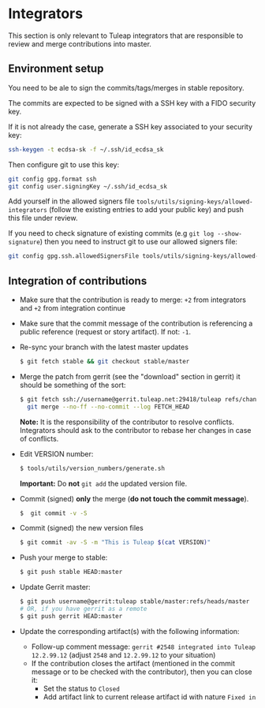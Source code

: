 # Integrators

This section is only relevant to Tuleap integrators that are responsible
to review and merge contributions into master.

## Environment setup

You need to be ale to sign the commits/tags/merges in stable repository.

The commits are expected to be signed with a SSH key with a FIDO security key.

If it is not already the case, generate a SSH key associated to your security key:

```bash
ssh-keygen -t ecdsa-sk -f ~/.ssh/id_ecdsa_sk
```

Then configure git to use this key:
```bash
git config gpg.format ssh
git config user.signingKey ~/.ssh/id_ecdsa_sk
```

Add yourself in the allowed signers file `tools/utils/signing-keys/allowed-integrators` (follow the existing entries to add your public key) and push this file under review.

If you need to check signature of existing commits (e.g `git log --show-signature`) then you need to instruct git to use our allowed signers file:
```bash
git config gpg.ssh.allowedSignersFile tools/utils/signing-keys/allowed-integrators
```

## Integration of contributions

-   Make sure that the contribution is ready to merge: `+2` from
    integrators and `+2` from integration continue

-   Make sure that the commit message of the contribution is referencing
    a public reference (request or story artifact). If not: `-1`.

-   Re-sync your branch with the latest master updates

    ``` bash
    $ git fetch stable && git checkout stable/master
    ```

-   Merge the patch from gerrit (see the \"download\" section in gerrit)
    it should be something of the sort:

    ``` bash
    $ git fetch ssh://username@gerrit.tuleap.net:29418/tuleap refs/changes/52/52/8 && \
      git merge --no-ff --no-commit --log FETCH_HEAD
    ```

    **Note:** It is the responsibility of the contributor to resolve
    conflicts. Integrators should ask to the contributor to rebase her
    changes in case of conflicts.

-   Edit VERSION number:

    ``` bash
    $ tools/utils/version_numbers/generate.sh
    ```

    **Important:** Do **not** `git add` the updated version file.

-   Commit (signed) **only** the merge (**do not touch the commit
    message**).

    ``` bash
    $  git commit -v -S
    ```

-   Commit (signed) the new version files

    ``` bash
    $ git commit -av -S -m "This is Tuleap $(cat VERSION)"
    ```

-   Push your merge to stable:

    ``` bash
    $ git push stable HEAD:master
    ```

-   Update Gerrit master:

    ``` bash
    $ git push username@gerrit:tuleap stable/master:refs/heads/master
    # OR, if you have gerrit as a remote
    $ git push gerrit HEAD:master
    ```

-   Update the corresponding artifact(s) with the following information:

    -   Follow-up comment message:
        `gerrit #2548 integrated into Tuleap 12.2.99.12` (adjust `2548`
        and `12.2.99.12` to your situation)
    -   If the contribution closes the artifact (mentioned in the
        commit message or to be checked with the contributor), then you
        can close it:
        -   Set the status to `Closed`
        -   Add artifact link to current release artifact id with nature
            `Fixed in`
